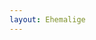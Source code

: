 ```yaml
---
layout: Ehemalige
---
```


<script type="text/javascript">
    ajaxload('/Ehemalige/Ehemalige/');
</script>
